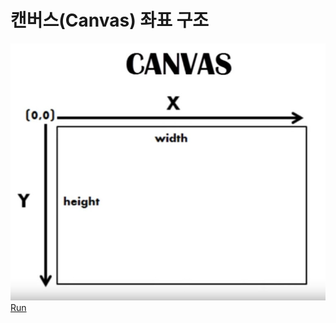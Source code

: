 # 캔버스(Canvas) 좌표 구조
 ![CANVAS](./process.01/00.jpg)
 [Run](../../../client/assets/01-tutorial/01/01-index.01.html)
